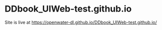 # DDbook_UIWeb-test.github.io

Site is live at https://openwater-dl.github.io/DDbook_UIWeb-test.github.io/

